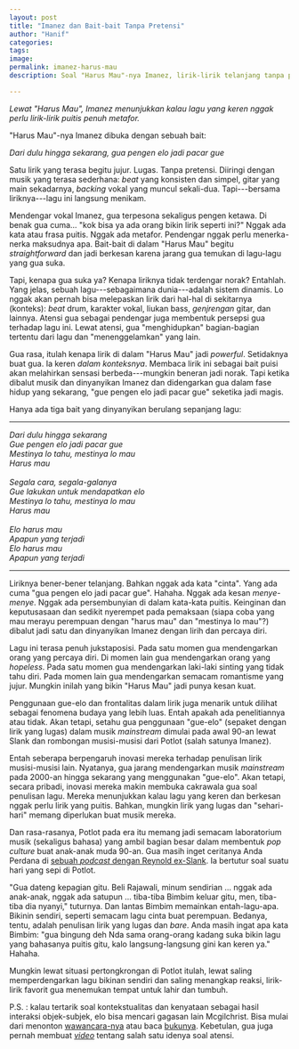 ```yaml
---
layout: post
title: "Imanez dan Bait-bait Tanpa Pretensi"
author: "Hanif" 
categories: 
tags: 
image: 
permalink: imanez-harus-mau
description: Soal "Harus Mau"-nya Imanez, lirik-lirik telanjang tanpa pretensi dan Potlot sebagai laboratorium bahasa. 

---
```


*Lewat "Harus Mau", Imanez menunjukkan kalau lagu yang keren nggak perlu lirik-lirik puitis penuh metafor.*<!--more-->

"Harus Mau"-nya Imanez dibuka dengan sebuah bait:

*Dari dulu hingga sekarang, gua pengen elo jadi pacar gue*

Satu lirik yang terasa begitu jujur. Lugas. Tanpa pretensi. Diiringi dengan musik yang terasa sederhana: *beat* yang konsisten dan simpel, gitar yang main sekadarnya, *backing* vokal yang muncul sekali-dua. Tapi---bersama liriknya---lagu ini langsung menikam. 

Mendengar vokal Imanez, gua terpesona sekaligus pengen ketawa. Di benak gua cuma... "kok bisa ya ada orang bikin lirik seperti ini?" Nggak ada kata atau frasa puitis. Nggak ada metafor. Pendengar nggak perlu menerka-nerka maksudnya apa. Bait-bait di dalam "Harus Mau" begitu *straightforward* dan jadi berkesan karena jarang gua temukan di lagu-lagu yang gua suka.  

Tapi, kenapa gua suka ya? Kenapa liriknya tidak terdengar norak? Entahlah. Yang jelas, sebuah lagu---sebagaimana dunia---adalah sistem dinamis. Lo nggak akan pernah bisa melepaskan lirik dari hal-hal di sekitarnya (konteks): *beat* drum, karakter vokal, liukan bass, *genjrengan* gitar, dan lainnya. Atensi gua sebagai pendengar juga membentuk persepsi gua terhadap lagu ini. Lewat atensi, gua "menghidupkan" bagian-bagian tertentu dari lagu dan "menenggelamkan" yang lain. 

Gua rasa, itulah kenapa lirik di dalam "Harus Mau" jadi *powerful*. Setidaknya buat gua. Ia keren *dalam konteksnya*. Membaca lirik ini sebagai bait puisi akan melahirkan sensasi berbeda---mungkin beneran jadi norak. Tapi ketika dibalut musik dan dinyanyikan Imanez dan didengarkan gua dalam fase hidup yang sekarang, "gue pengen elo jadi pacar gue" seketika jadi magis. 

Hanya ada tiga bait yang dinyanyikan berulang sepanjang lagu:

*********************

*Dari dulu hingga sekarang*
<br>
*Gue pengen elo jadi pacar gue*
<br>
*Mestinya lo tahu, mestinya lo mau*
<br>
*Harus mau*
<br>
<br>
*Segala cara, segala-galanya*
<br>
*Gue lakukan untuk mendapatkan elo*
<br>
*Mestinya lo tahu, mestinya lo mau*
<br>
*Harus mau*
<br>
<br>
*Elo harus mau*
<br>
*Apapun yang terjadi*
<br>
*Elo harus mau*
<br>
*Apapun yang terjadi*
<br>

*********************

Liriknya bener-bener telanjang. Bahkan nggak ada kata "cinta". Yang ada cuma "gua pengen elo jadi pacar gue". Hahaha. Nggak ada kesan *menye-menye*. Nggak ada persembunyian di dalam kata-kata puitis. Keinginan dan keputusasaan dan sedikit nyerempet pada pemaksaan (siapa coba yang mau merayu perempuan dengan "harus mau" dan "mestinya lo mau"?) dibalut jadi satu dan dinyanyikan Imanez dengan lirih dan percaya diri. 

Lagu ini terasa penuh jukstaposisi. Pada satu momen gua mendengarkan orang yang percaya diri. Di momen lain gua mendengarkan orang yang *hopeless*. Pada satu momen gua mendengarkan laki-laki sinting yang tidak tahu diri. Pada momen lain gua mendengarkan semacam romantisme yang jujur. Mungkin inilah yang bikin "Harus Mau" jadi punya kesan kuat.

Penggunaan gue-elo dan frontalitas dalam lirik juga menarik untuk dilihat sebagai fenomena budaya yang lebih luas. Entah apakah ada penelitiannya atau tidak. Akan tetapi, setahu gua penggunaan "gue-elo" (sepaket dengan lirik yang lugas) dalam musik *mainstream* dimulai pada awal 90-an lewat Slank dan rombongan musisi-musisi dari Potlot (salah satunya Imanez).

Entah seberapa berpengaruh inovasi mereka terhadap penulisan lirik musisi-musisi lain. Nyatanya, gua jarang mendengarkan musik *mainstream* pada 2000-an hingga sekarang yang menggunakan "gue-elo". Akan tetapi, secara pribadi, inovasi mereka makin membuka cakrawala gua soal penulisan lagu. Mereka menunjukkan kalau lagu yang keren dan berkesan nggak perlu lirik yang puitis. Bahkan, mungkin lirik yang lugas dan "sehari-hari" memang diperlukan buat musik mereka. 

Dan rasa-rasanya, Potlot pada era itu memang jadi semacam laboratorium musik (sekaligus bahasa) yang ambil bagian besar dalam membentuk *pop culture* buat anak-anak muda 90-an. Gua masih inget ceritanya Anda Perdana di [sebuah *podcast* dengan Reynold ex-Slank](https://www.youtube.com/watch?v=yBvp0s3CLI0&ab_channel=RsgTv). Ia bertutur soal suatu hari yang sepi di Potlot. 

"Gua dateng kepagian gitu. Beli Rajawali, minum sendirian ... nggak ada anak-anak, nggak ada satupun ...  tiba-tiba Bimbim keluar gitu, men, tiba-tiba dia nyanyi," tuturnya. Dan lantas Bimbim memainkan entah-lagu-apa. Bikinin sendiri, seperti semacam lagu cinta buat perempuan. Bedanya, tentu, adalah penulisan lirik yang lugas dan *bare*. Anda masih ingat apa kata Bimbim: "gua bingung deh Nda sama orang-orang kadang suka bikin lagu yang bahasanya puitis gitu, kalo langsung-langsung gini kan keren ya." Hahaha. 

Mungkin lewat situasi pertongkrongan di Potlot itulah, lewat saling memperdengarkan lagu bikinan sendiri dan saling menangkap reaksi, lirik-lirik favorit gua menemukan tempat untuk lahir dan tumbuh.

P.S. : kalau tertarik soal kontekstualitas dan kenyataan sebagai hasil interaksi objek-subjek, elo bisa mencari gagasan Iain Mcgilchrist. Bisa mulai dari menonton [wawancara-nya](https://www.youtube.com/watch?v=M-SgOwc6Pe4&ab_channel=TheoriesofEverythingwithCurtJaimungal) atau baca [bukunya](https://en.wikipedia.org/wiki/The_Master_and_His_Emissary). Kebetulan, gua juga pernah membuat [*video*](https://youtu.be/kTtg85DMkeg) tentang salah satu idenya soal atensi. 